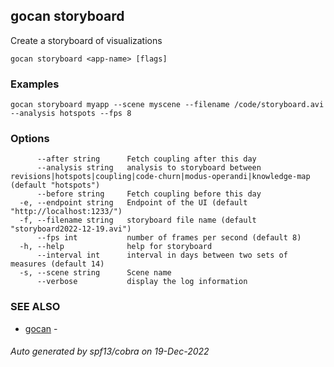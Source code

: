 ## gocan storyboard

Create a storyboard of visualizations

```
gocan storyboard <app-name> [flags]
```

### Examples

```
gocan storyboard myapp --scene myscene --filename /code/storyboard.avi --analysis hotspots --fps 8
```

### Options

```
      --after string      Fetch coupling after this day
      --analysis string   analysis to storyboard between revisions|hotspots|coupling|code-churn|modus-operandi|knowledge-map (default "hotspots")
      --before string     Fetch coupling before this day
  -e, --endpoint string   Endpoint of the UI (default "http://localhost:1233/")
  -f, --filename string   storyboard file name (default "storyboard2022-12-19.avi")
      --fps int           number of frames per second (default 8)
  -h, --help              help for storyboard
      --interval int      interval in days between two sets of measures (default 14)
  -s, --scene string      Scene name
      --verbose           display the log information
```

### SEE ALSO

* [gocan](gocan.md)	 - 

###### Auto generated by spf13/cobra on 19-Dec-2022
